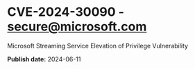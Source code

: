# CVE-2024-30090 - secure@microsoft.com

Microsoft Streaming Service Elevation of Privilege Vulnerability

**Publish date:** 2024-06-11
